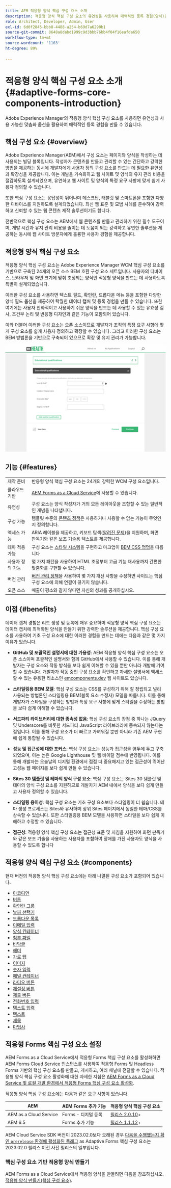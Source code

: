 ```yaml
---
title: AEM 적응형 양식 핵심 구성 요소 소개
description: 적응형 양식 핵심 구성 요소의 유연성을 사용하여 매력적인 등록 경험(양식)을 만들고 Adobe Experience Manager의 강력한 기능으로 전달하십시오.
role: Architect, Developer, Admin, User
exl-id: 6d0f2845-bbb8-4488-a254-b69d7a6290b1
source-git-commit: 8648a8dabd1999c9d3bbb76bb4f04f16eafda650
workflow-type: tm+mt
source-wordcount: '1163'
ht-degree: 89%

---
```


# 적응형 양식 핵심 구성 요소 소개 {#adaptive-forms-core-components-introduction}

Adobe Experience Manager의 적응형 양식 핵심 구성 요소를 사용하면 유연성과 사용 가능한 맞춤화 옵션을 활용하여 매력적인 등록 경험을 만들 수 있습니다.

## 핵심 구성 요소  {#overview}

Adobe Experience Manager(AEM)에서 구성 요소는 페이지와 양식을 작성하는 데 사용되는 빌딩 블록입니다. 작성자가 콘텐츠를 만들고 관리할 수 있는 간단하고 강력한 방법을 제공하는 동시에 개발자에게 사용자 정의 구성 요소를 만드는 데 필요한 유연성과 확장성을 제공합니다. 이는 개발을 가속화하고 웹 사이트 및 양식의 유지 관리 비용을 절감하도록 설계되었으며, 유연하고 웹 사이트 및 양식의 특정 요구 사항에 맞게 쉽게 사용자 정의할 수 있습니다.

또한 핵심 구성 요소는 응답성이 뛰어나며 데스크탑, 태블릿 및 스마트폰을 포함한 다양한 디바이스를 지원하도록 설계되었습니다. 최신 웹 표준 및 모범 사례를 준수하여 강력하고 신뢰할 수 있는 웹 콘텐츠 제작 솔루션이기도 합니다.

전반적으로 핵심 구성 요소는 AEM에서 웹 콘텐츠를 만들고 관리하기 위한 필수 도구이며, 개발 시간과 유지 관리 비용을 줄이는 데 도움이 되는 강력하고 유연한 솔루션을 제공하는 동시에 웹 사이트 방문자에게 훌륭한 사용자 경험을 제공합니다.

## 적응형 양식 핵심 구성 요소

적응형 양식 핵심 구성 요소는 Adobe Experience Manager WCM 핵심 구성 요소를 기반으로 구축된 24개의 오픈 소스 BEM 호환 구성 요소 세트입니다. 사용자의 디바이스, 브라우저 및 화면 크기에 맞춰 조정되는 양식인 적응형 양식을 만드는 데 사용하도록 특별히 설계되었습니다.

이러한 구성 요소를 사용하면 텍스트 필드, 확인란, 드롭다운 메뉴 등을 포함한 다양한 양식 필드 옵션을 제공하여 탁월한 데이터 캡처 및 등록 경험을 만들 수 있습니다. 또한 여기에는 사용자 친화적이고 사용하기 쉬운 양식을 만드는 데 사용할 수 있는 유효성 검사, 조건부 논리 및 반응형 디자인과 같은 기능이 포함되어 있습니다.

이와 더불어 이러한 구성 요소는 오픈 소스이므로 개발자가 조직의 특정 요구 사항에 맞게 구성 요소를 쉽게 사용자 정의하고 확장할 수 있습니다. 그리고 이러한 구성 요소는 BEM 방법론을 기반으로 구축되어 있으므로 확장 및 유지 관리가 가능합니다.

![](assets/sample-adaptive-form.png)

## 기능 {#features}

|  |  |
|---|---|
| 제작 준비 | 반응형 양식 핵심 구성 요소는 24개의 강력한 WCM 구성 요소입니다. |
| 클라우드 기반 | [AEM Forms as a Cloud Service](https://experienceleague.adobe.com/docs/experience-manager-cloud-service/content/forms/home.html)에 사용할 수 있습니다. |
| 유연성 | 구성 요소는 양식 작성자가 거의 모든 레이아웃을 조합할 수 있는 일반적인 개념을 나타냅니다. |
| 구성 가능 | 템플릿 수준의 [콘텐츠 정책](https://experienceleague.adobe.com/docs/experience-manager-cloud-service/content/implementing/developing/full-stack/components-templates/templates.html#content-policies)은 사용하거나 사용할 수 없는 기능이 무엇인지 정의합니다. |
| 액세스 가능 | ARIA 레이블을 제공하고, 키보드 탐색([알려진 문제](https://github.com/adobe/aem-core-wcm-components/issues?utf8=✓&amp;q=is%3Aissue+is%3Aopen+accessibility+in%3Atitle))을 지원하며, 화면 판독기와 같은 보조 기술용 텍스트를 제공합니다. |
| 테마 적용 가능 | 구성 요소는 [스타일 시스템](https://experienceleague.adobe.com/docs/experience-manager-cloud-service/content/sites/authoring/features/style-system.html)을 구현하고 마크업이 [BEM CSS 명명](https://getbem.com/)을 따릅니다 |
| 사용자 정의 가능 | 몇 가지 패턴을 사용하여 HTML 조정부터 고급 기능 재사용까지 간편한 맞춤화를 구현할 수 있습니다. |
| 버전 관리 | [버전 관리 정책](https://github.com/adobe/aem-core-wcm-components/wiki/Versioning-policies)을 사용하여 몇 가지 개선 사항을 수정하면 사이트는 핵심 구성 요소에 의해 연결이 끊기지 않습니다. |
| 오픈 소스 | 매출이 평소와 같지 않다면 자신의 성과를 공개하십시오. |

<!-- comply with [WCAG 2.1 standard](https://www.w3.org/TR/WCAG21/), -->


## 이점 {#benefits}

데이터 캡처 경험은 리드 생성 및 등록에 매우 중요하며 적응형 양식 핵심 구성 요소는 데이터 캡처에 최적화된 양식을 만들기 위한 강력한 솔루션을 제공합니다. 핵심 구성 요소를 사용하여 기초 구성 요소에 대한 이러한 경험을 만드는 데에는 다음과 같은 몇 가지 이유가 있습니다.

* **GitHub 및 포괄적인 설명서에 대한 가용성**: AEM 적응형 양식 핵심 구성 요소는 오픈 소스이며 포괄적인 설명서와 함께 GitHub에서 사용할 수 있습니다. 이를 통해 개발자는 구성 요소와 작동 방식을 보다 쉽게 이해할 수 있을 뿐만 아니라 개발에 기여할 수 있습니다. 개발자가 작동 중인 구성 요소를 확인하고 자세한 설명서에 액세스할 수 있는 유용한 리소스인 [emcomponents.dev](https://www.aemcomponents.dev/) 웹 사이트도 있습니다.

* **스타일링용 BEM 모델**: 핵심 구성 요소는 CSS를 구성하기 위해 잘 정립되고 널리 사용되는 방법론인 스타일링용 BEM(블록 요소 수정자) 모델을 따릅니다. 이를 통해 개발자가 스타일을 구성하는 방법과 특정 요구 사항에 맞게 스타일을 수정하는 방법을 보다 쉽게 이해할 수 있습니다.

* **서드파티 라이브러리에 대한 종속성 없음**: 핵심 구성 요소의 장점 중 하나는 JQuery 및 Underscore를 비롯한 서드파티 JavaScript 라이브러리에 종속되지 않는다는 점입니다. 이를 통해 구성 요소가 더 빠르고 가벼워질 뿐만 아니라 기존 AEM 구현에 쉽게 통합될 수 있습니다.

* **성능 및 접근성에 대한 포커스**: 핵심 구성 요소는 성능과 접근성을 염두에 두고 구축되었으며, 이는 높은 Google Lighthouse 및 웹 바이탈 점수에 반영됩니다. 이를 통해 개발자는 오늘날의 디지털 환경에서 점점 더 중요해지고 있는 접근성이 뛰어난 고성능 웹 페이지를 보다 쉽게 만들 수 있습니다.

* **Sites 30 템플릿 및 테마의 양식 구성 요소**: 핵심 구성 요소는 Sites 30 템플릿 및 테마의 양식 구성 요소를 지원하므로 개발자가 AEM 내에서 양식을 보다 쉽게 만들고 사용자 정의할 수 있습니다.

* **스타일링 용이성**: 핵심 구성 요소는 기초 구성 요소보다 스타일링이 더 쉽습니다. 테마 생성 프로세스는 Sites와 유사하며 상위 Sites 페이지에서 동일한 테마/CSS를 상속할 수 있습니다. 또한 스타일링용 BEM 모델을 사용하면 스타일을 보다 쉽게 이해하고 수정할 수 있습니다.

* **접근성**: 적응형 양식 핵심 구성 요소는 접근성 표준 및 지침을 지원하여 화면 판독기와 같은 보조 기술을 사용하는 사용자를 포함하여 장애를 가진 사용자도 양식을 사용할 수 있도록 합니다

## 적응형 양식 핵심 구성 요소 {#components}

현재 버전의 적응형 양식 핵심 구성 요소에는 아래 나열된 구성 요소가 포함되어 있습니다.

* [아코디언](/help/adaptive-forms/components/accordion.md)
* [버튼](/help/adaptive-forms/components/button.md)
* [확인란 그룹](/help/adaptive-forms/components/checkbox-group.md)
* [날짜 선택기](/help/adaptive-forms/components/date-picker.md)
* [드롭다운 목록](/help/adaptive-forms/components/drop-down.md)
* [이메일 입력](/help/adaptive-forms/components/email-input.md)
* [양식 컨테이너](/help/adaptive-forms/components/form-container.md)
* [첨부 파일](/help/adaptive-forms/components/file-attachment.md)
* [바닥글](/help/adaptive-forms/components/footer.md)
* [헤더](/help/adaptive-forms/components/header.md)
* [가로 탭](/help/adaptive-forms/components/horizontal-tabs.md)
* [이미지](/help/adaptive-forms/components/image.md)
* [숫자 입력](/help/adaptive-forms/components/number-input.md)
* [패널 컨테이너](/help/adaptive-forms/components/panel-container.md)
* [라디오 버튼](/help/adaptive-forms/components/radio-button.md)
* [재설정 버튼](/help/adaptive-forms/components/reset-button.md)
* [제출 버튼](/help/adaptive-forms/components/submit-button.md)
* [전화번호 입력](/help/adaptive-forms/components/telephone-input.md)
* [텍스트 입력](/help/adaptive-forms/components/text-input.md)
* [텍스트](/help/adaptive-forms/components/text.md)
* [제목](/help/adaptive-forms/components/title.md)
* [마법사](/help/adaptive-forms/components/wizard.md)

## 적응형 Forms 핵심 구성 요소 설정

AEM Forms as a Cloud Service에서 적응형 Forms 핵심 구성 요소를 활성화하면 AEM Forms Cloud Service 인스턴스를 사용하여 적응형 Forms 및 Headless Forms 기반의 핵심 구성 요소를 만들고, 게시하고, 여러 채널에 전달할 수 있습니다. 적응형 양식 핵심 구성 요소 활성화에 대한 자세한 지침은 [AEM Forms as a Cloud Service 및 로컬 개발 환경에서 적응형 Forms 핵심 구성 요소 활성화](https://experienceleague.adobe.com/docs/experience-manager-cloud-service/content/forms/setup-configure-migrate/enable-adaptive-forms-core-components.html).

적응형 양식 핵심 구성 요소에는 다음과 같은 요구 사항이 있습니다.

| AEM | AEM Forms 추가 기능 | 적응형 양식 핵심 구성 요소 |
|---|---|---|
| AEM as a Cloud Service | Forms - 디지털 등록 | [릴리스 2.0.10](version.md)+ |
| AEM 6.5 | Forms 추가 기능 | [릴리스 1.1.12](version.md)+ |

AEM Cloud Service SDK 버전이 2023.02.0보다 오래된 경우 [다음을 수행했는지 확인 `prerelease` 환경에 활성화된 플래그](https://experienceleague.adobe.com/docs/experience-manager-cloud-service/content/release-notes/prerelease.html?lang=ko#new-features) as Adaptive Forms 핵심 구성 요소는 2023.02.0 릴리스 이전 사전 릴리스의 일부입니다.


### 핵심 구성 요소 기반 적응형 양식 만들기

AEM Forms as a Cloud Service에서 적응형 양식을 만들려면 다음을 참조하십시오. [적응형 양식 만들기(핵심 구성 요소)](https://experienceleague.adobe.com/docs/experience-manager-cloud-service/content/forms/adaptive-forms-authoring/authoring-adaptive-forms-core-components/create-an-adaptive-form-on-forms-cs/creating-adaptive-form-core-components.html?).





<!-- >, such as  [WCAG 2.1 standard](https://www.w3.org/TR/WCAG21/), to ensure that forms can be used by people with disabilities, including those using assistive technologies such as screen readers.

*   **Alignment with AEM Sites**: The Core Components are designed to be more aligned with AEM Sites, making it easier for Sites users to adopt and use them without having to learn anything new. The components use the same front-end pipeline as Sites, making it easier to style and modify their appearance. 

<!-- Additionally, the following points further illustrate this alignment:

    *   **Authoring experience inline with Page editor**: The Core Components have an authoring experience that is inline with the Sites editor, with dialogs and other experiences similar to the Page editor. This makes it easier for Sites users to create and manage forms within the familiar context of the Sites editor.

    *   **Inline form editing in Sites editor**: The Core Components allow  inline form editing within the Sites editor, avoiding the need to switch back and forth between editors. This streamlines the authoring experience and makes it easier to create and manage forms.

    *   **Inheriting Sites features in Forms**: Forms authored within a Sites page inherit the same features as Sites. This provides a seamless and integrated experience for creating and managing forms within the context of AEM Sites 
    
    <!--including Multi Site Manager, the ability to use Sites components within a form for static content, support for scheduled publish/unpublish, form translation aligned with Sites translation, versioning, and targeting -->
